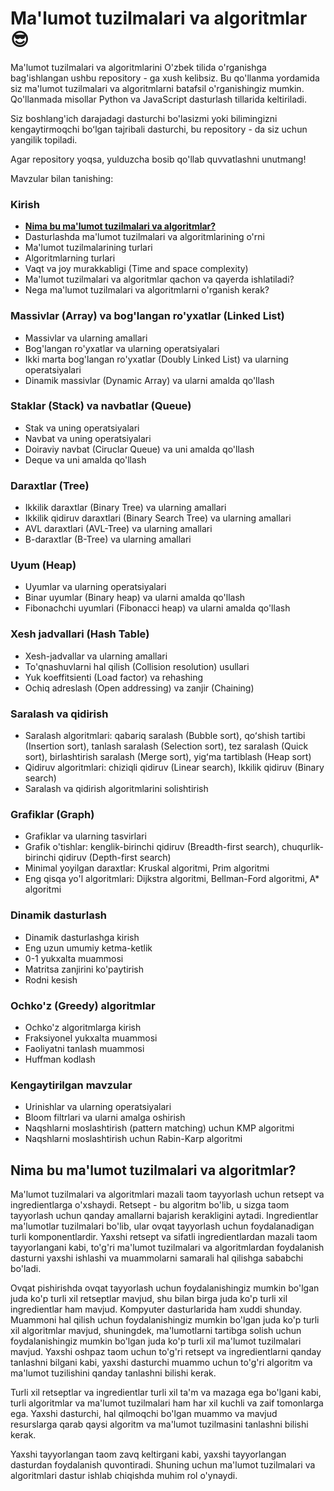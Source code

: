# Ma'lumot tuzilmalari va algoritmlar 😎

Ma'lumot tuzilmalari va algoritmlarini O'zbek tilida o'rganishga bag'ishlangan ushbu repository - ga xush kelibsiz. Bu qo'llanma yordamida siz ma'lumot tuzilmalari va algoritmlarni batafsil o'rganishingiz mumkin. Qo'llanmada misollar Python va JavaScript dasturlash tillarida keltiriladi. 

Siz boshlang'ich darajadagi dasturchi bo'lasizmi yoki bilimingizni kengaytirmoqchi boʻlgan tajribali dasturchi, bu repository - da siz uchun yangilik topiladi. 

Agar repository yoqsa, yulduzcha bosib qo'llab quvvatlashni unutmang!

Mavzular bilan tanishing:

### Kirish
+ __[Nima bu ma'lumot tuzilmalari va algoritmlar?](https://github.com/devfarhod/malumot-tuzilmalari-va-algoritmlar/blob/main/kirish/nima_bu_malumot_tuzilmalari_va_algorithmlar.md)__
+ Dasturlashda ma'lumot tuzilmalari va algoritmlarining o'rni
+ Ma'lumot tuzilmalarining turlari
+ Algoritmlarning turlari
+ Vaqt va joy murakkabligi (Time and space complexity)
+ Ma'lumot tuzilmalari va algoritmlar qachon va qayerda ishlatiladi?
+ Nega ma'lumot tuzilmalari va algoritmlarni o'rganish kerak?

### Massivlar (Array) va bog'langan ro'yxatlar (Linked List)
+ Massivlar va ularning amallari
+ Bog'langan ro'yxatlar va ularning operatsiyalari
+ Ikki marta bog'langan ro'yxatlar (Doubly Linked List) va ularning operatsiyalari
+ Dinamik massivlar (Dynamic Array) va ularni amalda qo'llash

### Staklar (Stack) va navbatlar (Queue)
+ Stak va uning operatsiyalari
+ Navbat va uning operatsiyalari
+ Doiraviy navbat (Ciruclar Queue) va uni amalda qo'llash
+ Deque va uni amalda qo'llash

### Daraxtlar (Tree)
+ Ikkilik daraxtlar (Binary Tree) va ularning amallari
+ Ikkilik qidiruv daraxtlari (Binary Search Tree) va ularning amallari
+ AVL daraxtlari (AVL-Tree) va ularning amallari
+ B-daraxtlar (B-Tree) va ularning amallari

### Uyum (Heap)
+ Uyumlar  va ularning operatsiyalari
+ Binar uyumlar (Binary heap) va ularni amalda qo'llash
+ Fibonachchi uyumlari (Fibonacci heap) va ularni amalda qo'llash

### Xesh jadvallari (Hash Table)
+ Xesh-jadvallar va ularning amallari
+ To'qnashuvlarni hal qilish (Collision resolution) usullari
+ Yuk koeffitsienti (Load factor) va rehashing
+ Ochiq adreslash (Open addressing) va zanjir (Chaining)

### Saralash va qidirish
+ Saralash algoritmlari: qabariq saralash (Bubble sort), qoʻshish tartibi (Insertion sort), tanlash saralash (Selection sort), tez saralash (Quick sort), birlashtirish saralash (Merge sort), yigʻma tartiblash (Heap sort)
+ Qidiruv algoritmlari: chiziqli qidiruv (Linear search), Ikkilik qidiruv (Binary search)
+ Saralash va qidirish algoritmlarini solishtirish

### Grafiklar (Graph)
+ Grafiklar va ularning tasvirlari
+ Grafik o'tishlar: kenglik-birinchi qidiruv (Breadth-first search), chuqurlik-birinchi qidiruv (Depth-first search)
+ Minimal yoyilgan daraxtlar: Kruskal algoritmi, Prim algoritmi
+ Eng qisqa yo'l algoritmlari: Dijkstra algoritmi, Bellman-Ford algoritmi, A* algoritmi

### Dinamik dasturlash
+ Dinamik dasturlashga kirish
+ Eng uzun umumiy ketma-ketlik
+ 0-1 yukxalta muammosi
+ Matritsa zanjirini ko'paytirish
+ Rodni kesish

### Ochko'z (Greedy) algoritmlar
+ Ochko'z algoritmlarga kirish
+ Fraksiyonel yukxalta muammosi
+ Faoliyatni tanlash muammosi
+ Huffman kodlash

### Kengaytirilgan mavzular
+ Urinishlar va ularning operatsiyalari
+ Bloom filtrlari va ularni amalga oshirish
+ Naqshlarni moslashtirish (pattern matching) uchun KMP algoritmi
+ Naqshlarni moslashtirish uchun Rabin-Karp algoritmi


## Nima bu ma'lumot tuzilmalari va algoritmlar?

Ma'lumot tuzilmalari va algoritmlari mazali taom tayyorlash uchun retsept va ingredientlarga o'xshaydi. Retsept - bu algoritm bo'lib, u sizga taom tayyorlash uchun qanday amallarni bajarish kerakligini aytadi. Ingredientlar ma'lumotlar tuzilmalari bo'lib, ular ovqat tayyorlash uchun foydalanadigan turli komponentlardir. Yaxshi retsept va sifatli ingredientlardan mazali taom tayyorlangani kabi, to'g'ri ma'lumot tuzilmalari va algoritmlardan foydalanish dasturni yaxshi ishlashi va muammolarni samarali hal qilishga sababchi bo'ladi.

Ovqat pishirishda ovqat tayyorlash uchun foydalanishingiz mumkin bo'lgan juda ko'p turli xil retseptlar mavjud, shu bilan birga juda ko'p turli xil ingredientlar ham mavjud. Kompyuter dasturlarida ham xuddi shunday. Muammoni hal qilish uchun foydalanishingiz mumkin bo'lgan juda ko'p turli xil algoritmlar mavjud, shuningdek, ma'lumotlarni tartibga solish uchun foydalanishingiz mumkin bo'lgan juda ko'p turli xil ma'lumot tuzilmalari mavjud. Yaxshi oshpaz taom uchun to'g'ri retsept va ingredientlarni qanday tanlashni bilgani kabi, yaxshi dasturchi muammo uchun to'g'ri algoritm va ma'lumot tuzilishini qanday tanlashni bilishi kerak.

Turli xil retseptlar va ingredientlar turli xil ta'm va mazaga ega bo'lgani kabi, turli algoritmlar va ma'lumot tuzilmalari ham har xil kuchli va zaif tomonlarga ega. Yaxshi dasturchi, hal qilmoqchi bo'lgan muammo va mavjud resurslarga qarab qaysi algoritm va ma'lumot tuzilmasini tanlashni bilishi kerak.

Yaxshi tayyorlangan taom zavq keltirgani kabi, yaxshi tayyorlangan dasturdan foydalanish quvontiradi. Shuning uchun ma'lumot tuzilmalari va algoritmlari dastur ishlab chiqishda muhim rol o'ynaydi.
